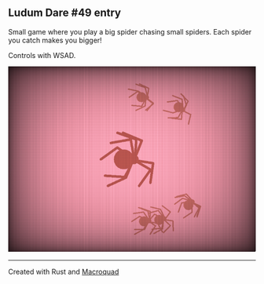 ## Ludum Dare #49 entry


Small game where you play a big spider chasing small spiders. Each spider you catch makes you bigger!

Controls with WSAD.

![screenshot](screenshot.png)

---

Created with Rust and [Macroquad](https://macroquad.rs/)

